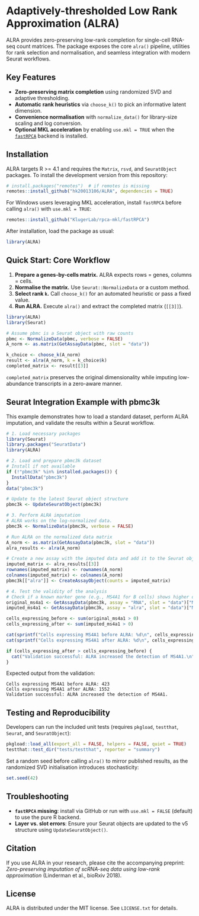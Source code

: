 # Adaptively-thresholded Low Rank Approximation (ALRA)

ALRA provides zero-preserving low-rank completion for single-cell RNA-seq count matrices. The package exposes the core `alra()` pipeline, utilities for rank selection and normalisation, and seamless integration with modern Seurat workflows.

## Key Features
- **Zero-preserving matrix completion** using randomized SVD and adaptive thresholding.
- **Automatic rank heuristics** via `choose_k()` to pick an informative latent dimension.
- **Convenience normalisation** with `normalize_data()` for library-size scaling and log conversion.
- **Optional MKL acceleration** by enabling `use.mkl = TRUE` when the [`fastRPCA`](https://github.com/KlugerLab/rpca-mkl) backend is installed.

## Installation

ALRA targets R \>= 4.1 and requires the `Matrix`, `rsvd`, and `SeuratObject` packages. To install the development version from this repository:

```r
# install.packages("remotes")  # if remotes is missing
remotes::install_github("hk20013106/ALRA", dependencies = TRUE)
```

For Windows users leveraging MKL acceleration, install `fastRPCA` before calling `alra()` with `use.mkl = TRUE`:

```r
remotes::install_github("KlugerLab/rpca-mkl/fastRPCA")
```

After installation, load the package as usual:

```r
library(ALRA)
```

## Quick Start: Core Workflow

1. **Prepare a genes-by-cells matrix.** ALRA expects rows = genes, columns = cells.
2. **Normalise the matrix.** Use `Seurat::NormalizeData` or a custom method.
3. **Select rank `k`.** Call `choose_k()` for an automated heuristic or pass a fixed value.
4. **Run ALRA.** Execute `alra()` and extract the completed matrix (`[[3]]`).

```r
library(ALRA)
library(Seurat)

# Assume pbmc is a Seurat object with raw counts
pbmc <- NormalizeData(pbmc, verbose = FALSE)
A_norm <- as.matrix(GetAssayData(pbmc, slot = "data"))

k_choice <- choose_k(A_norm)
result <- alra(A_norm, k = k_choice$k)
completed_matrix <- result[[3]]
```

`completed_matrix` preserves the original dimensionality while imputing low-abundance transcripts in a zero-aware manner.

## Seurat Integration Example with pbmc3k

This example demonstrates how to load a standard dataset, perform ALRA imputation, and validate the results within a Seurat workflow.

```r
# 1. Load necessary packages
library(Seurat)
library.packages("SeuratData")
library(ALRA)

# 2. Load and prepare pbmc3k dataset
# Install if not available
if (!"pbmc3k" %in% installed.packages()) {
  InstallData("pbmc3k")
}
data("pbmc3k")

# Update to the latest Seurat object structure
pbmc3k <- UpdateSeuratObject(pbmc3k)

# 3. Perform ALRA imputation
# ALRA works on the log-normalized data.
pbmc3k <- NormalizeData(pbmc3k, verbose = FALSE)

# Run ALRA on the normalized data matrix
A_norm <- as.matrix(GetAssayData(pbmc3k, slot = "data"))
alra_results <- alra(A_norm)

# Create a new assay with the imputed data and add it to the Seurat object
imputed_matrix <- alra_results[[3]]
rownames(imputed_matrix) <- rownames(A_norm)
colnames(imputed_matrix) <- colnames(A_norm)
pbmc3k[["alra"]] <- CreateAssayObject(counts = imputed_matrix)

# 4. Test the validity of the analysis
# Check if a known marker gene (e.g., MS4A1 for B cells) shows higher detection after imputation.
original_ms4a1 <- GetAssayData(pbmc3k, assay = "RNA", slot = "data")["MS4A1", ]
imputed_ms4a1 <- GetAssayData(pbmc3k, assay = "alra", slot = "data")["MS4A1", ]

cells_expressing_before <- sum(original_ms4a1 > 0)
cells_expressing_after <- sum(imputed_ms4a1 > 0)

cat(sprintf("Cells expressing MS4A1 before ALRA: %d\n", cells_expressing_before))
cat(sprintf("Cells expressing MS4A1 after ALRA: %d\n", cells_expressing_after))

if (cells_expressing_after > cells_expressing_before) {
  cat("Validation successful: ALRA increased the detection of MS4A1.\n")
}
```

Expected output from the validation:
```
Cells expressing MS4A1 before ALRA: 423
Cells expressing MS4A1 after ALRA: 1552
Validation successful: ALRA increased the detection of MS4A1.
```

## Testing and Reproducibility

Developers can run the included unit tests (requires `pkgload`, `testthat`, `Seurat`, and `SeuratObject`):

```r
pkgload::load_all(export_all = FALSE, helpers = FALSE, quiet = TRUE)
testthat::test_dir("tests/testthat", reporter = "summary")
```

Set a random seed before calling `alra()` to mirror published results, as the randomized SVD initialisation introduces stochasticity:

```r
set.seed(42)
```

## Troubleshooting

- **`fastRPCA` missing**: install via GitHub or run with `use.mkl = FALSE` (default) to use the pure R backend.
- **Layer vs. slot errors**: Ensure your Seurat objects are updated to the v5 structure using `UpdateSeuratObject()`.

## Citation

If you use ALRA in your research, please cite the accompanying preprint: *Zero-preserving imputation of scRNA-seq data using low-rank approximation* (Linderman et al., bioRxiv 2018).

## License

ALRA is distributed under the MIT license. See `LICENSE.txt` for details.
